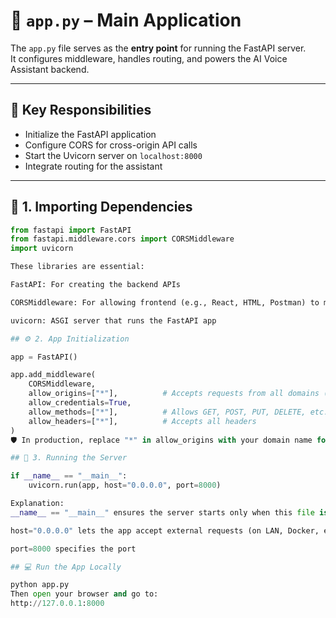 # 🚀 `app.py` – Main Application

The `app.py` file serves as the **entry point** for running the FastAPI server.  
It configures middleware, handles routing, and powers the AI Voice Assistant backend.

---

## 🔹 Key Responsibilities

- Initialize the FastAPI application
- Configure CORS for cross-origin API calls
- Start the Uvicorn server on `localhost:8000`
- Integrate routing for the assistant

---

## 🧩 1. Importing Dependencies

```python
from fastapi import FastAPI
from fastapi.middleware.cors import CORSMiddleware
import uvicorn

These libraries are essential:

FastAPI: For creating the backend APIs

CORSMiddleware: For allowing frontend (e.g., React, HTML, Postman) to make API calls

uvicorn: ASGI server that runs the FastAPI app

## ⚙️ 2. App Initialization

app = FastAPI()

app.add_middleware(
    CORSMiddleware,
    allow_origins=["*"],          # Accepts requests from all domains (use caution in production)
    allow_credentials=True,
    allow_methods=["*"],          # Allows GET, POST, PUT, DELETE, etc.
    allow_headers=["*"],          # Accepts all headers
)
🛡️ In production, replace "*" in allow_origins with your domain name for security.

## 📡 3. Running the Server

if __name__ == "__main__":
    uvicorn.run(app, host="0.0.0.0", port=8000)

Explanation:
__name__ == "__main__" ensures the server starts only when this file is run directly.

host="0.0.0.0" lets the app accept external requests (on LAN, Docker, etc.)

port=8000 specifies the port

## 💻 Run the App Locally

python app.py
Then open your browser and go to:
http://127.0.0.1:8000